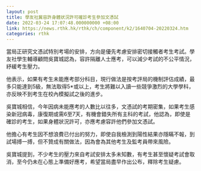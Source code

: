```yaml
---
layout: post
title: 學友社冀容許身體狀況許可確診考生參加文憑試
date: 2022-03-24 17:07:48.000000000 +08:00
link: https://news.rthk.hk/rthk/ch/component/k2/1640704-20220324.htm
categories: rthk
---
```


當局正研究文憑試特別考場的安排，方向是優先考慮安排密切接觸者考生考試。學友社學生輔導顧問吳寶城認為，容許隔離人士應考，可以減少考試的不公平情況，紓緩考生壓力。

他表示，如果有考生未能應考部分科目，現行做法是按考評局的機制評估成績，最多只能達到5級，無法取得5*或以上，考生將難以入讀一些競爭激烈的大學學科，亦反映不到考生在校內模擬試之後的進步。

吳寶城相信，今年因病未能應考的人數比以往多，文憑試的考期密集，如果考生感染新冠病毒，康復期或需6至7天，有機會錯失所有主科的考試，他認為，即使是確診的考生，如果身體狀況許可，亦應考慮容許他們參加文憑試。

他擔心有考生因不想浪費已付出的努力，即使自我檢測到陽性結果亦隱瞞不報，到試場搏一搏，但不贊成有關做法，因為會為其他考生及監考員帶來風險。

吳寶城提到，不少考生的壓力來自考試安排太多未知數，有考生甚至懷疑考試會取消，至今仍未在心態上準備好應考，希望當局盡早作出公布，釋除考生疑慮。
